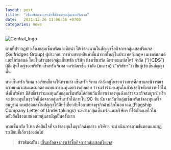 ```yaml
---
layout: post
title:  "เซ็นทรัลแจงการเข้าซื้อกิจการกลุ่มเซลฟริดเจส"
date:   2021-12-26 11:06:36 +0700
categories: news
---
```


![Central_logo](https://s.isanook.com/mn/0/rp/r/w728/ya0xa0m1w0/aHR0cHM6Ly9zLmlzYW5vb2suY29tL21uLzAvdWQvMTcxLzg1NTY4OC9jZW50cmFsLmpwZw==.jpg)

ตามที่ปรากฎข่าวเรื่องกลุ่มเซ็นทรัลและซิกน่า ได้เข้าลงนามในสัญญาซื้อกิจการกลุ่มเซลฟริดเจส (Selfridges Group) ผู้ประกอบการห้างสรรพสินค้าชั้นนำรายใหญ่ในประเทศอังกฤษ เนเธอร์แลนด์ และไอร์แลนด์ โดยในส่วนของกลุ่มเซ็นทรัล บริษัท ห้างเซ็นทรัล ดีพาทเมนท์สโตร์ จำกัด (“HCDS”) ผู้ถือหุ้นใหญ่ของบริษัท เซ็นทรัล รีเทล คอร์ปอเรชั่น จำกัด (มหาชน) (“บริษัทฯ”) เป็นผู้เข้าเซ็นสัญญานั้น

ทางเซ็นทรัล รีเทล ขอเรียนชี้แจงให้ทราบว่า เซ็นทรัล รีเทล กำลังอยู่ในระหว่างการศึกษาและพิจารณาความเหมาะสมและผลตอบแทนการลงทุนอย่างรอบคอบ ว่าจะเข้าร่วมลงทุนในส่วนธุรกิจดังกล่าวหรือไม่ ทั้งนี้บริษัทฯ มีสิทธิ์เข้าร่วมลงทุนกับกลุ่มเซ็นทรัลได้ก่อนวันที่การเข้าลงทุนดังกล่าวจะเสร็จสมบูรณ์ หรือจะเข้าลงทุนในธุรกิจนี้ต่อจากกลุ่มเซ็นทรัลได้ภายใน 90 วัน นับจากวันที่กลุ่มเซ็นทรัลเข้าลงทุนเสร็จสมบูรณ์ ตามข้อตกลงในสัญญาให้สิทธิ์เกี่ยวกับโอกาสทางธุรกิจค้าปลีกในอนาคต (Flagship Company Letter of Undertakings) ระหว่างกลุ่มเซ็นทรัลและบริษัทฯ ที่ได้เปิดเผยไว้ในหนังสือชี้ชวนเสนอขายหุ้นสามัญเป็นครั้งแรก

หากเซ็นทรัล รีเทล ตัดสินใจที่จะเข้าลงทุนในธุรกิจดังกล่าว บริษัทฯ จะดำเนินการตามขั้นตอนและกฎระเบียบที่เกี่ยวข้องต่อไป

>**ข่าวต้นฉบับ :**
[เซ็นทรัลแจงการเข้าซื้อกิจการกลุ่มเซลฟริดเจส](https://www.sanook.com/money/855688/)
